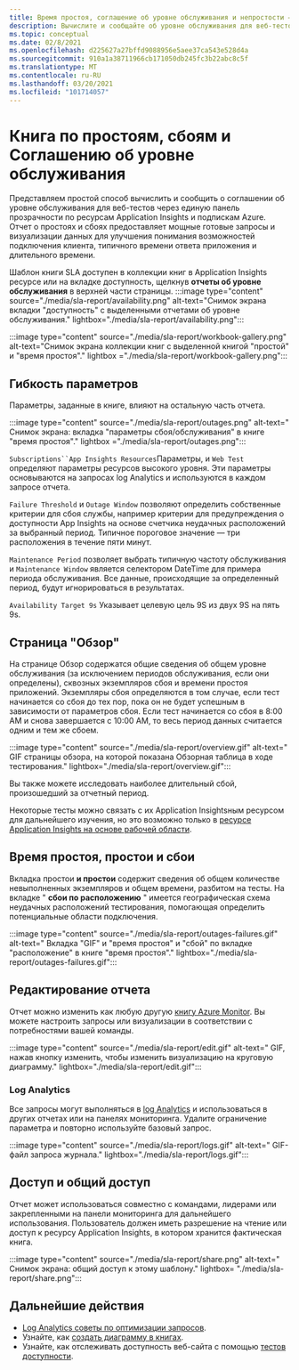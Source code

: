 ```yaml
---
title: Время простоя, соглашение об уровне обслуживания и непростости — Application Insights
description: Вычислите и сообщайте об уровне обслуживания для веб-тестов с помощью одной области прозрачности по ресурсам Application Insights и подпискам Azure.
ms.topic: conceptual
ms.date: 02/8/2021
ms.openlocfilehash: d225627a27bffd9088956e5aee37ca543e528d4a
ms.sourcegitcommit: 910a1a38711966cb171050db245fc3b22abc8c5f
ms.translationtype: MT
ms.contentlocale: ru-RU
ms.lasthandoff: 03/20/2021
ms.locfileid: "101714057"
---
```

# <a name="downtime-sla-and-outages-workbook"></a>Книга по простоям, сбоям и Соглашению об уровне обслуживания

Представляем простой способ вычислить и сообщить о соглашении об уровне обслуживания для веб-тестов через единую панель прозрачности по ресурсам Application Insights и подпискам Azure. Отчет о простоях и сбоях предоставляет мощные готовые запросы и визуализации данных для улучшения понимания возможностей подключения клиента, типичного времени ответа приложения и длительного времени.

Шаблон книги SLA доступен в коллекции книг в Application Insights ресурсе или на вкладке доступность, щелкнув **отчеты об уровне обслуживания** в верхней части страницы.
:::image type="content" source="./media/sla-report/availability.png" alt-text="Снимок экрана вкладки &quot;доступность&quot; с выделенными отчетами об уровне обслуживания." lightbox="./media/sla-report/availability.png":::

:::image type="content" source="./media/sla-report/workbook-gallery.png" alt-text="Снимок экрана коллекции книг с выделенной книгой &quot;простой&quot; и &quot;время простоя&quot;." lightbox ="./media/sla-report/workbook-gallery.png":::

## <a name="parameter-flexibility"></a>Гибкость параметров

Параметры, заданные в книге, влияют на остальную часть отчета.

:::image type="content" source="./media/sla-report/outages.png" alt-text=" Снимок экрана: вкладка &quot;параметры сбоя/обслуживания&quot; в книге &quot;время простоя&quot;." lightbox ="./media/sla-report/outages.png":::

`Subscriptions``App Insights Resources`Параметры, и `Web Test` определяют параметры ресурсов высокого уровня. Эти параметры основываются на запросах log Analytics и используются в каждом запросе отчета.

`Failure Threshold` и `Outage Window` позволяют определить собственные критерии для сбоя службы, например критерии для предупреждения о доступности App Insights на основе счетчика неудачных расположений за выбранный период. Типичное пороговое значение — три расположения в течение пяти минут.

`Maintenance Period` позволяет выбрать типичную частоту обслуживания и `Maintenance Window` является селектором DateTime для примера периода обслуживания. Все данные, происходящие за определенный период, будут игнорироваться в результатах.

`Availability Target 9s` Указывает целевую цель 9S из двух 9S на пять 9s.

## <a name="overview-page"></a>Страница "Обзор"

На странице Обзор содержатся общие сведения об общем уровне обслуживания (за исключением периодов обслуживания, если они определены), сквозных экземпляров сбоя и времени простоя приложений. Экземпляры сбоя определяются в том случае, если тест начинается со сбоя до тех пор, пока он не будет успешным в зависимости от параметров сбоя. Если тест начинается со сбоя в 8:00 AM и снова завершается с 10:00 AM, то весь период данных считается одним и тем же сбоем.

:::image type="content" source="./media/sla-report/overview.gif" alt-text=" GIF страницы обзора, на которой показана Обзорная таблица в ходе тестирования." lightbox="./media/sla-report/overview.gif":::

Вы также можете исследовать наиболее длительный сбой, произошедший за отчетный период.

Некоторые тесты можно связать с их Application Insightsным ресурсом для дальнейшего изучения, но это возможно только в [ресурсе Application Insights на основе рабочей области](create-workspace-resource.md).

## <a name="downtime-outages-and-failures"></a>Время простоя, простои и сбои

Вкладка простои **и простои** содержит сведения об общем количестве невыполненных экземпляров и общем времени, разбитом на тесты. На вкладке " **сбои по расположению** " имеется географическая схема неудачных расположений тестирования, помогающая определить потенциальные области подключения.

:::image type="content" source="./media/sla-report/outages-failures.gif" alt-text=" Вкладка &quot;GIF&quot; и &quot;время простоя&quot; и &quot;сбой&quot; по вкладке &quot;расположение&quot; в книге &quot;время простоя&quot;." lightbox="./media/sla-report/outages-failures.gif":::

## <a name="edit-the-report"></a>Редактирование отчета

Отчет можно изменить как любую другую [книгу Azure Monitor](../visualize/workbooks-overview.md). Вы можете настроить запросы или визуализации в соответствии с потребностями вашей команды.

:::image type="content" source="./media/sla-report/edit.gif" alt-text=" GIF, нажав кнопку изменить, чтобы изменить визуализацию на круговую диаграмму." lightbox="./media/sla-report/edit.gif":::

### <a name="log-analytics"></a>Log Analytics

Все запросы могут выполняться в [log Analytics](../logs/log-analytics-overview.md) и использоваться в других отчетах или на панелях мониторинга. Удалите ограничение параметра и повторно используйте базовый запрос.

:::image type="content" source="./media/sla-report/logs.gif" alt-text=" GIF-файл запроса журнала." lightbox="./media/sla-report/logs.gif":::

## <a name="access-and-sharing"></a>Доступ и общий доступ

Отчет может использоваться совместно с командами, лидерами или закрепленными на панели мониторинга для дальнейшего использования. Пользователь должен иметь разрешение на чтение или доступ к ресурсу Application Insights, в котором хранится фактическая книга.

:::image type="content" source="./media/sla-report/share.png" alt-text=" Снимок экрана: общий доступ к этому шаблону." lightbox= "./media/sla-report/share.png":::

## <a name="next-steps"></a>Дальнейшие действия

- [Log Analytics советы по оптимизации запросов](../logs/query-optimization.md).
- Узнайте, как [создать диаграмму в книгах](../visualize/workbooks-chart-visualizations.md).
- Узнайте, как отслеживать доступность веб-сайта с помощью [тестов доступности](monitor-web-app-availability.md).